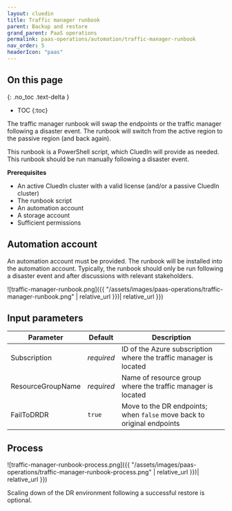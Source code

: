 ```yaml
---
layout: cluedin
title: Traffic manager runbook
parent: Backup and restore
grand_parent: PaaS operations
permalink: paas-operations/automation/traffic-manager-runbook
nav_order: 5
headerIcon: "paas"
---
```

## On this page
{: .no_toc .text-delta }
- TOC
{:toc}

The traffic manager runbook will swap the endpoints or the traffic manager following a disaster event. The runbook will switch from the active region to the passive region (and back again).

This runbook is a PowerShell script, which CluedIn will provide as needed. This runbook should be run manually following a disaster event.

**Prerequisites**

- An active CluedIn cluster with a valid license (and/or a passive CluedIn cluster)
- The runbook script
- An automation account
- A storage account
- Sufficient permissions

## Automation account

An automation account must be provided. The runbook will be installed into the automation account. Typically, the runbook should only be run following a disaster event and after discussions with relevant stakeholders.

![traffic-manager-runbook.png]({{ "/assets/images/paas-operations/traffic-manager-runbook.png" | relative_url }})| relative_url }})

## Input parameters

| Parameter | Default | Description |
|--|--|--|
| Subscription | _required_ | ID of the Azure subscription where the traffic manager is located |
| ResourceGroupName | _required_ | Name of resource group where the traffic manager is located |
| FailToDRDR | `true` | Move to the DR endpoints; when `false` move back to original endpoints |

## Process

![traffic-manager-runbook-process.png]({{ "/assets/images/paas-operations/traffic-manager-runbook-process.png" | relative_url }})| relative_url }})

Scaling down of the DR environment following a successful restore is optional.